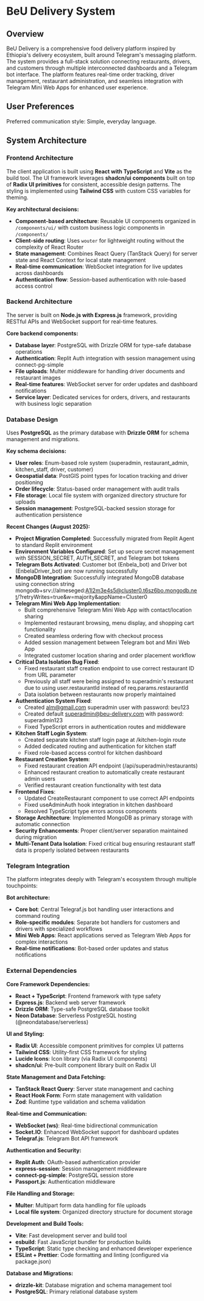 # BeU Delivery System

## Overview

BeU Delivery is a comprehensive food delivery platform inspired by Ethiopia's delivery ecosystem, built around Telegram's messaging platform. The system provides a full-stack solution connecting restaurants, drivers, and customers through multiple interconnected dashboards and a Telegram bot interface. The platform features real-time order tracking, driver management, restaurant administration, and seamless integration with Telegram Mini Web Apps for enhanced user experience.

## User Preferences

Preferred communication style: Simple, everyday language.

## System Architecture

### Frontend Architecture
The client application is built using **React with TypeScript** and **Vite** as the build tool. The UI framework leverages **shadcn/ui components** built on top of **Radix UI primitives** for consistent, accessible design patterns. The styling is implemented using **Tailwind CSS** with custom CSS variables for theming.

**Key architectural decisions:**
- **Component-based architecture**: Reusable UI components organized in `/components/ui/` with custom business logic components in `/components/`
- **Client-side routing**: Uses `wouter` for lightweight routing without the complexity of React Router
- **State management**: Combines React Query (TanStack Query) for server state and React Context for local state management
- **Real-time communication**: WebSocket integration for live updates across dashboards
- **Authentication flow**: Session-based authentication with role-based access control

### Backend Architecture
The server is built on **Node.js with Express.js** framework, providing RESTful APIs and WebSocket support for real-time features.

**Core backend components:**
- **Database layer**: PostgreSQL with Drizzle ORM for type-safe database operations
- **Authentication**: Replit Auth integration with session management using connect-pg-simple
- **File uploads**: Multer middleware for handling driver documents and restaurant images
- **Real-time features**: WebSocket server for order updates and dashboard notifications
- **Service layer**: Dedicated services for orders, drivers, and restaurants with business logic separation

### Database Design
Uses **PostgreSQL** as the primary database with **Drizzle ORM** for schema management and migrations.

**Key schema decisions:**
- **User roles**: Enum-based role system (superadmin, restaurant_admin, kitchen_staff, driver, customer)
- **Geospatial data**: PostGIS point types for location tracking and driver positioning
- **Order lifecycle**: Status-based order management with audit trails
- **File storage**: Local file system with organized directory structure for uploads
- **Session management**: PostgreSQL-backed session storage for authentication persistence

**Recent Changes (August 2025):**
- **Project Migration Completed**: Successfully migrated from Replit Agent to standard Replit environment
- **Environment Variables Configured**: Set up secure secret management with SESSION_SECRET, AUTH_SECRET, and Telegram bot tokens
- **Telegram Bots Activated**: Customer bot (Enbela_bot) and Driver bot (EnbelaDriver_bot) are now running successfully
- **MongoDB Integration**: Successfully integrated MongoDB database using connection string mongodb+srv://almeseged:A1l2m3e4s5@cluster0.t6sz6bo.mongodb.net/?retryWrites=true&w=majority&appName=Cluster0
- **Telegram Mini Web App Implementation**: 
  - Built comprehensive Telegram Mini Web App with contact/location sharing
  - Implemented restaurant browsing, menu display, and shopping cart functionality
  - Created seamless ordering flow with checkout process
  - Added session management between Telegram bot and Mini Web App
  - Integrated customer location sharing and order placement workflow
- **Critical Data Isolation Bug Fixed**: 
  - Fixed restaurant staff creation endpoint to use correct restaurant ID from URL parameter
  - Previously all staff were being assigned to superadmin's restaurant due to using user.restaurantId instead of req.params.restaurantId
  - Data isolation between restaurants now properly maintained
- **Authentication System Fixed**: 
  - Created alm@gmail.com superadmin user with password: beu123
  - Created default superadmin@beu-delivery.com with password: superadmin123
  - Fixed TypeScript errors in authentication routes and middleware
- **Kitchen Staff Login System**: 
  - Created separate kitchen staff login page at /kitchen-login route
  - Added dedicated routing and authentication for kitchen staff
  - Fixed role-based access control for kitchen dashboard
- **Restaurant Creation System**: 
  - Fixed restaurant creation API endpoint (/api/superadmin/restaurants)
  - Enhanced restaurant creation to automatically create restaurant admin users
  - Verified restaurant creation functionality with test data
- **Frontend Fixes**: 
  - Updated CreateRestaurant component to use correct API endpoints
  - Fixed useAdminAuth hook integration in kitchen dashboard
  - Resolved TypeScript type errors across components
- **Storage Architecture**: Implemented MongoDB as primary storage with automatic connection
- **Security Enhancements**: Proper client/server separation maintained during migration
- **Multi-Tenant Data Isolation**: Fixed critical bug ensuring restaurant staff data is properly isolated between restaurants

### Telegram Integration
The platform integrates deeply with Telegram's ecosystem through multiple touchpoints:

**Bot architecture:**
- **Core bot**: Central Telegraf.js bot handling user interactions and command routing
- **Role-specific modules**: Separate bot handlers for customers and drivers with specialized workflows
- **Mini Web Apps**: React applications served as Telegram Web Apps for complex interactions
- **Real-time notifications**: Bot-based order updates and status notifications

### External Dependencies

**Core Framework Dependencies:**
- **React + TypeScript**: Frontend framework with type safety
- **Express.js**: Backend web server framework
- **Drizzle ORM**: Type-safe PostgreSQL database toolkit
- **Neon Database**: Serverless PostgreSQL hosting (@neondatabase/serverless)

**UI and Styling:**
- **Radix UI**: Accessible component primitives for complex UI patterns
- **Tailwind CSS**: Utility-first CSS framework for styling
- **Lucide Icons**: Icon library (via Radix UI components)
- **shadcn/ui**: Pre-built component library built on Radix UI

**State Management and Data Fetching:**
- **TanStack React Query**: Server state management and caching
- **React Hook Form**: Form state management with validation
- **Zod**: Runtime type validation and schema validation

**Real-time and Communication:**
- **WebSocket (ws)**: Real-time bidirectional communication
- **Socket.IO**: Enhanced WebSocket support for dashboard updates
- **Telegraf.js**: Telegram Bot API framework

**Authentication and Security:**
- **Replit Auth**: OAuth-based authentication provider
- **express-session**: Session management middleware
- **connect-pg-simple**: PostgreSQL session store
- **Passport.js**: Authentication middleware

**File Handling and Storage:**
- **Multer**: Multipart form data handling for file uploads
- **Local file system**: Organized directory structure for document storage

**Development and Build Tools:**
- **Vite**: Fast development server and build tool
- **esbuild**: Fast JavaScript bundler for production builds
- **TypeScript**: Static type checking and enhanced developer experience
- **ESLint + Prettier**: Code formatting and linting (configured via package.json)

**Database and Migrations:**
- **drizzle-kit**: Database migration and schema management tool
- **PostgreSQL**: Primary relational database system